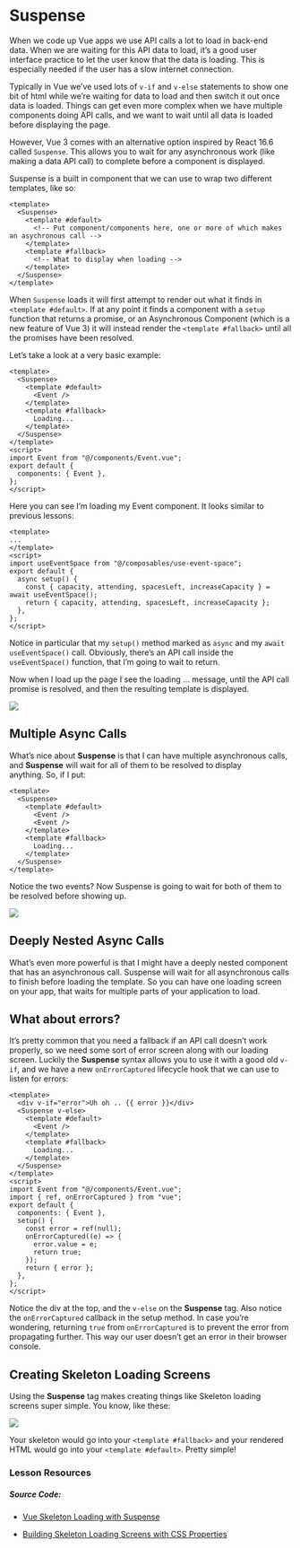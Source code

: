 Suspense
========

When we code up Vue apps we use API calls a lot to load in back-end data. When we are waiting for this API data to load, it’s a good user interface practice to let the user know that the data is loading. This is especially needed if the user has a slow internet connection.

Typically in Vue we’ve used lots of `v-if` and `v-else` statements to show one bit of html while we’re waiting for data to load and then switch it out once data is loaded. Things can get even more complex when we have multiple components doing API calls, and we want to wait until all data is loaded before displaying the page.

However, Vue 3 comes with an alternative option inspired by React 16.6 called `Suspense`. This allows you to wait for any asynchronous work (like making a data API call) to complete before a component is displayed.

Suspense is a built in component that we can use to wrap two different templates, like so:

    <template>
      <Suspense>
        <template #default>
          <!-- Put component/components here, one or more of which makes an asychronous call -->
        </template>
        <template #fallback>
          <!-- What to display when loading -->
        </template>
      </Suspense>
    </template>
    

When `Suspense` loads it will first attempt to render out what it finds in `<template #default>`. If at any point it finds a component with a `setup` function that returns a promise, or an Asynchronous Component (which is a new feature of Vue 3) it will instead render the `<template #fallback>` until all the promises have been resolved.

Let’s take a look at a very basic example:

    <template>
      <Suspense>
        <template #default>
          <Event />
        </template>
        <template #fallback>
          Loading...
        </template>
      </Suspense>
    </template>
    <script>
    import Event from "@/components/Event.vue";
    export default {
      components: { Event },
    };
    </script>
    

Here you can see I’m loading my Event component. It looks similar to previous lessons:

    <template>
    ...
    </template>
    <script>
    import useEventSpace from "@/composables/use-event-space";
    export default {
      async setup() {
        const { capacity, attending, spacesLeft, increaseCapacity } = await useEventSpace();
        return { capacity, attending, spacesLeft, increaseCapacity };
      },
    };
    </script>
    

Notice in particular that my `setup()` method marked as `async` and my `await useEventSpace()` call. Obviously, there’s an API call inside the `useEventSpace()` function, that I’m going to wait to return.

Now when I load up the page I see the loading … message, until the API call promise is resolved, and then the resulting template is displayed.

![](https://firebasestorage.googleapis.com/v0/b/vue-mastery.appspot.com/o/flamelink%2Fmedia%2F01-suspense-opt.gif?alt=media&token=05c4aacb-02fb-4830-a5bd-37607bd5ab36)

Multiple Async Calls
--------------------

What’s nice about **Suspense** is that I can have multiple asynchronous calls, and **Suspense** will wait for all of them to be resolved to display anything. So, if I put:

    <template>
      <Suspense>
        <template #default>
          <Event />
          <Event />
        </template>
        <template #fallback>
          Loading...
        </template>
      </Suspense>
    </template>
    

Notice the two events? Now Suspense is going to wait for both of them to be resolved before showing up.

![](https://firebasestorage.googleapis.com/v0/b/vue-mastery.appspot.com/o/flamelink%2Fmedia%2F02-two-events-opt.gif?alt=media&token=401523be-1157-4506-a2b5-92e3046d03af)

Deeply Nested Async Calls
-------------------------

What’s even more powerful is that I might have a deeply nested component that has an asynchronous call. Suspense will wait for all asynchronous calls to finish before loading the template. So you can have one loading screen on your app, that waits for multiple parts of your application to load.

What about errors?
------------------

It’s pretty common that you need a fallback if an API call doesn’t work properly, so we need some sort of error screen along with our loading screen. Luckily the **Suspense** syntax allows you to use it with a good old `v-if`, and we have a new `onErrorCaptured` lifecycle hook that we can use to listen for errors:

    <template>
      <div v-if="error">Uh oh .. {{ error }}</div>
      <Suspense v-else>
        <template #default>
          <Event />
        </template>
        <template #fallback>
          Loading...
        </template>
      </Suspense>
    </template>
    <script>
    import Event from "@/components/Event.vue";
    import { ref, onErrorCaptured } from "vue";
    export default {
      components: { Event },
      setup() {
        const error = ref(null);
        onErrorCaptured((e) => {
          error.value = e;
          return true;
        });
        return { error };
      },
    };
    </script>
    

Notice the div at the top, and the `v-else` on the **Suspense** tag. Also notice the `onErrorCaptured` callback in the setup method. In case you’re wondering, returning `true` from `onErrorCaptured` is to prevent the error from propagating further. This way our user doesn’t get an error in their browser console.

Creating Skeleton Loading Screens
---------------------------------

Using the **Suspense** tag makes creating things like Skeleton loading screens super simple. You know, like these:

![](https://firebasestorage.googleapis.com/v0/b/vue-mastery.appspot.com/o/flamelink%2Fmedia%2F03-suspense.opt.gif?alt=media&token=5d0b0a47-fe62-4997-8aab-751c6c377b8d)

Your skeleton would go into your `<template #fallback>` and your rendered HTML would go into your `<template #default>`. Pretty simple!

### Lesson Resources

##### Source Code:

*   [Vue Skeleton Loading with Suspense](https://medium.com/javascript-in-plain-english/vue-skeleton-loading-screen-using-suspense-components-daily-vue-4-e34d5291cb38)
    
*   [Building Skeleton Loading Screens with CSS Properties](https://css-tricks.com/building-skeleton-screens-css-custom-properties/)
